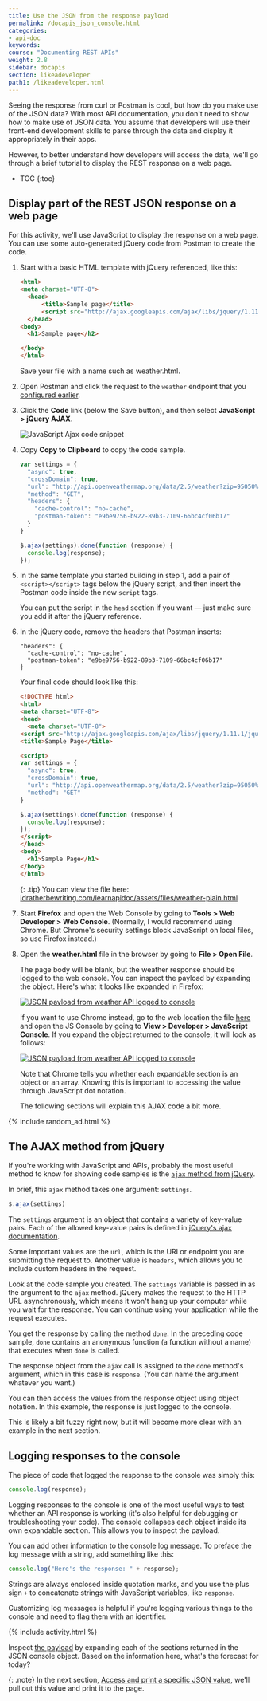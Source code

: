 ```yaml
---
title: Use the JSON from the response payload
permalink: /docapis_json_console.html
categories:
- api-doc
keywords:
course: "Documenting REST APIs"
weight: 2.8
sidebar: docapis
section: likeadeveloper
path1: /likeadeveloper.html
---
```


Seeing the response from curl or Postman is cool, but how do you make use of the JSON data? With most API documentation, you don't need to show how to make use of JSON data. You assume that developers will use their front-end development skills to parse through the data and display it appropriately in their apps.

However, to better understand how developers will access the data, we'll go through a brief tutorial to display the REST response on a web page.

* TOC
{:toc}

## Display part of the REST JSON response on a web page

For this activity, we'll use JavaScript to display the response on a web page. You can use some auto-generated jQuery code from Postman to create the code.

1.  Start with a basic HTML template with jQuery referenced, like this:

    ```html
    <html>
    <meta charset="UTF-8">
      <head>
          <title>Sample page</title>
          <script src="http://ajax.googleapis.com/ajax/libs/jquery/1.11.1/jquery.min.js"></script>
      </head>
    <body>
      <h1>Sample page</h2>

    </body>
    </html>
    ```

    Save your file with a name such as weather.html.

2.  Open Postman and click the request to the `weather` endpoint that you [configured earlier](docapis_postman.html).
3.  Click the **Code** link (below the Save button), and then select **JavaScript > jQuery AJAX**.

    <img src="images/postmanjqueryajax.png" class="medium" alt="JavaScript Ajax code snippet" />

5.  Copy **Copy to Clipboard** to copy the code sample.

    ```js
    var settings = {
      "async": true,
      "crossDomain": true,
      "url": "http://api.openweathermap.org/data/2.5/weather?zip=95050%2Cus&appid=fd4698c940c6d1da602a70ac34f0b147&units=imperial",
      "method": "GET",
      "headers": {
        "cache-control": "no-cache",
        "postman-token": "e9be9756-b922-89b3-7109-66bc4cf06b17"
      }
    }

    $.ajax(settings).done(function (response) {
      console.log(response);
    });
    ```

6.  In the same template you started building in step 1, add a pair of `<script></script>` tags below the jQuery script, and then insert the Postman code inside the new `script` tags.

    You can put the script in the `head` section if you want &mdash; just make sure you add it after the jQuery reference.

7.  In the jQuery code, remove the headers that Postman inserts:

    ```
    "headers": {
      "cache-control": "no-cache",
      "postman-token": "e9be9756-b922-89b3-7109-66bc4cf06b17"
    }
    ```

    Your final code should look like this:

    ```html
    <!DOCTYPE html>
    <html>
    <meta charset="UTF-8">
    <head>
      <meta charset="UTF-8">
    <script src="http://ajax.googleapis.com/ajax/libs/jquery/1.11.1/jquery.min.js"></script>
    <title>Sample Page</title>

    <script>
    var settings = {
      "async": true,
      "crossDomain": true,
      "url": "http://api.openweathermap.org/data/2.5/weather?zip=95050%2Cus&appid=fd4698c940c6d1da602a70ac34f0b147&units=imperial",
      "method": "GET"
    }

    $.ajax(settings).done(function (response) {
      console.log(response);
    });
    </script>
    </head>
    <body>
      <h1>Sample Page</h1>
    </body>
    </html>
    ```

    {: .tip}
    You can view the file here: [idratherbewriting.com/learnapidoc/assets/files/weather-plain.html](http://idratherbewriting.com/learnapidoc/assets/files/weather-plain.html)

8.  Start **Firefox** and open the Web Console by going to **Tools > Web Developer > Web Console**. (Normally, I would recommend using Chrome. But Chrome's security settings block JavaScript on local files, so use Firefox instead.)
9.  Open the **weather.html** file in the browser by going to **File > Open File**.

    The page body will be blank, but the weather response should be logged to the web console. You can inspect the payload by expanding the object. Here's what it looks like expanded in Firefox:

    <a href="http://idratherbewriting.com/learnapidoc/assets/files/weather-plain.html"><img src="images/firefoxwebconsole.png" alt="JSON payload from weather API logged to console" /></a>

    If you want to use Chrome instead, go to the web location the file [here](http://idratherbewriting.com/learnapidoc/assets/files/weather-plain.html) and open the JS Console by going to **View > Developer > JavaScript Console**. If you expand the object returned to the console, it will look as follows:

    <a href="http://idratherbewriting.com/learnapidoc/assets/files/weather-plain.html"><img src="images/jsonpayloadweather.png" alt="JSON payload from weather API logged to console" /></a>

    Note that Chrome tells you whether each expandable section is an object or an array. Knowing this is important to accessing the value through JavaScript dot notation.

    The following sections will explain this AJAX code a bit more.

{% include random_ad.html %}

## The AJAX method from jQuery

If you're working with JavaScript and APIs, probably the most useful method to know for showing code samples is the [`ajax` method from jQuery](http://api.jquery.com/jquery.ajax).

In brief, this `ajax` method takes one argument: `settings`.

```js
$.ajax(settings)
```

The `settings` argument is an object that contains a variety of key-value pairs. Each of the allowed key-value pairs is defined in [jQuery's ajax documentation](http://api.jquery.com/jquery.ajax/#jQuery-ajax-settings).

Some important values are the `url`, which is the URI or endpoint you are submitting the request to. Another value is `headers`, which allows you to include custom headers in the request.

Look at the code sample you created. The `settings` variable is passed in as the argument to the `ajax` method. jQuery makes the request to the HTTP URL asynchronously, which means it won't hang up your computer while you wait for the response. You can continue using your application while the request executes.

You get the response by calling the method `done`. In the preceding code sample, `done` contains an anonymous function (a function without a name) that executes when `done` is called.

The response object from the `ajax` call is assigned to the `done` method's argument, which in this case is `response`. (You can name the argument whatever you want.)

You can then access the values from the response object using object notation. In this example, the response is just logged to the console.

This is likely a bit fuzzy right now, but it will become more clear with an example in the next section.

## Logging responses to the console

The piece of code that logged the response to the console was simply this:

```js
console.log(response);
```

Logging responses to the console is one of the most useful ways to test whether an API response is working (it's also helpful for debugging or troubleshooting your code). The console collapses each object inside its own expandable section. This allows you to inspect the payload.

You can add other information to the console log message. To preface the log message with a string, add something like this:

```js
console.log("Here's the response: " + response);
```

Strings are always enclosed inside quotation marks, and you use the plus sign `+` to concatenate strings with JavaScript variables, like `response`.

Customizing log messages is helpful if you're logging various things to the console and need to flag them with an identifier.

{% include activity.html %}

Inspect [the payload](http://idratherbewriting.com/learnapidoc/assets/files/weather-plain.html) by expanding each of the sections returned in the JSON console object. Based on the information here, what's the forecast for today?

{: .note}
In the next section, [Access and print a specific JSON value](docapis_access_json_values.html), we'll pull out this value and print it to the page.
